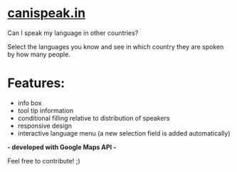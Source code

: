 # [canispeak.in](http://canispeak.in)

Can I speak my language in other countries?

Select the languages you know and see in which country they are spoken by how many people.

# Features:
+ info box
+ tool tip information
+ conditional filling relative to distribution of speakers
+ responsive design
+ interactive language menu (a new selection field is added automatically)

<b>- developed with Google Maps API -</b>

Feel free to contribute! ;)
